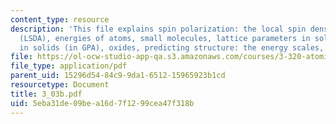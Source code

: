 ```yaml
---
content_type: resource
description: 'This file explains spin polarization: the local spin density approximation
  (LSDA), energies of atoms, small molecules, lattice parameters in solids, bulk modulus
  in solids (in GPA), oxides, predicting structure: the energy scales, and metal hydrides.'
file: https://ol-ocw-studio-app-qa.s3.amazonaws.com/courses/3-320-atomistic-computer-modeling-of-materials-sma-5107-spring-2005/5eba31de09bea16d7f1299cea47f318b_3_03b.pdf
file_type: application/pdf
parent_uid: 15296d54-84c9-9da1-6512-15965923b1cd
resourcetype: Document
title: 3_03b.pdf
uid: 5eba31de-09be-a16d-7f12-99cea47f318b
---
```

